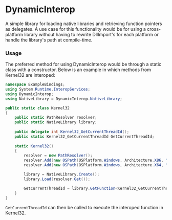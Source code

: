 ﻿# DynamicInterop

A simple library for loading native libraries and retrieving function pointers as delegates. A use case for this 
functionality would be for using a cross-platform library without having to rewrite DllImport's for each 
platform or handle the library's path at compile-time.

### Usage

The preferred method for using DynamicInterop would be through a static class with  a constructor. Below is an 
example in which methods from Kernel32 are interoped:

```csharp
namespace ExampleBindings;
using System.Runtime.InteropServices;
using DynamicInterop;
using NativeLibrary = DynamicInterop.NativeLibrary;

public static class Kernel32
{
    public static PathResolver resolver;
    public static NativeLibrary library;
    
    public delegate int Kernel32_GetCurrentThreadId();
    public static Kernel32_GetCurrentThreadId GetCurrentThreadId;
    
    static Kernel32()
    {
        resolver = new PathResolver();
        resolver.Add(new OSPath(OSPlatform.Windows, Architecture.X86, "kernel32"));
        resolver.Add(new OSPath(OSPlatform.Windows, Architecture.X64, "kernel32"));

        library = NativeLibrary.Create();
        library.Load(resolver.Get());

        GetCurrentThreadId = library.GetFunction<Kernel32_GetCurrentThreadId>("GetCurrentThreadId");
    }
}
```
`GetCurrentThreadId` can then be called to execute the interoped function in Kernel32.

